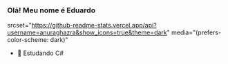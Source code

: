 ### Olá! Meu nome é Eduardo
srcset="https://github-readme-stats.vercel.app/api?username=anuraghazra&show_icons=true&theme=dark"
  media="(prefers-color-scheme: dark)"

- 🌱 Estudando C#
